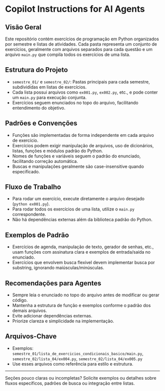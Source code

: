 # Copilot Instructions for AI Agents

## Visão Geral
Este repositório contém exercícios de programação em Python organizados por semestre e listas de atividades. Cada pasta representa um conjunto de exercícios, geralmente com arquivos separados para cada questão e um arquivo `main.py` que compila todos os exercícios de uma lista.

## Estrutura do Projeto
- `semestre_01/` e `semestre_02/`: Pastas principais para cada semestre, subdivididas em listas de exercícios.
- Cada lista possui arquivos como `ex001.py`, `ex002.py`, etc., e pode conter um `main.py` para execução conjunta.
- Exercícios seguem enunciados no topo do arquivo, facilitando entendimento do objetivo.

## Padrões e Convenções
- Funções são implementadas de forma independente em cada arquivo de exercício.
- Exercícios podem exigir manipulação de arquivos, uso de dicionários, listas, funções e módulos padrão do Python.
- Nomes de funções e variáveis seguem o padrão do enunciado, facilitando correção automática.
- Buscas e manipulações geralmente são case-insensitive quando especificado.

## Fluxo de Trabalho
- Para rodar um exercício, execute diretamente o arquivo desejado (`python ex001.py`).
- Para rodar todos os exercícios de uma lista, utilize o `main.py` correspondente.
- Não há dependências externas além da biblioteca padrão do Python.

## Exemplos de Padrão
- Exercícios de agenda, manipulação de texto, gerador de senhas, etc., usam funções com assinatura clara e exemplos de entrada/saída no enunciado.
- Exercícios que envolvem busca flexível devem implementar busca por substring, ignorando maiúsculas/minúsculas.

## Recomendações para Agentes
- Sempre leia o enunciado no topo do arquivo antes de modificar ou gerar código.
- Mantenha a estrutura de função e exemplos conforme o padrão dos demais arquivos.
- Evite adicionar dependências externas.
- Priorize clareza e simplicidade na implementação.

## Arquivos-Chave
- Exemplos: `semestre_01/lista_de_exercicios_condicionais_basico/main.py`, `semestre_02/lista_04/ex004.py`, `semestre_02/lista_04/ex005.py`
- Use esses arquivos como referência para estilo e estrutura.

---

Seções pouco claras ou incompletas? Solicite exemplos ou detalhes sobre fluxos específicos, padrões de busca ou integração entre listas.
